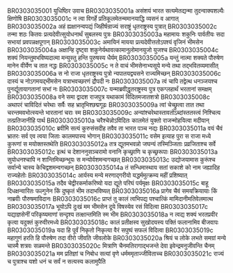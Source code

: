 BR0303035001	युधिष्ठिर उवाच
BR0303035001a	असंशयं भारत सत्यमेतद्यन्मा तुदन्वाक्यशल्यैः क्षिणोषि
BR0303035001c	न त्वा विगर्हे प्रतिकूलमेतन्ममानयाद्धि व्यसनं व आगात्
BR0303035002a	अहं ह्यक्षानन्वपद्यं जिहीर्षन्राज्यं सराष्ट्रं धृतराष्ट्रस्य पुत्रात्
BR0303035002c	तन्मा शठः कितवः प्रत्यदेवीत्सुयोधनार्थं सुबलस्य पुत्रः
BR0303035003a	महामायः शकुनिः पार्वतीयः सदा सभायां प्रवपन्नक्षपूगान्
BR0303035003c	अमायिनं मायया प्रत्यदेवीत्ततोऽपश्यं वृजिनं भीमसेन
BR0303035004a	अक्षान्हि दृष्ट्वा शकुनेर्यथावत्कामानुलोमानयुजो युजश्च
BR0303035004c	शक्यं नियन्तुमभविष्यदात्मा मन्युस्तु हन्ति पुरुषस्य धैर्यम्
BR0303035005a	यन्तुं नात्मा शक्यते पौरुषेण मानेन वीर्येण च तात नद्धः
BR0303035005c	न ते वाचं भीमसेनाभ्यसूये मन्ये तथा तद्भवितव्यमासीत्
BR0303035006a	स नो राजा धृतराष्ट्रस्य पुत्रो न्यपातयद्व्यसने राज्यमिच्छन्
BR0303035006c	दास्यं च नोऽगमयद्भीमसेन यत्राभवच्छरणं द्रौपदी नः
BR0303035007a	त्वं चापि तद्वेत्थ धनञ्जयश्च पुनर्द्यूतायागतानां सभां नः
BR0303035007c	यन्माब्रवीद्धृतराष्ट्रस्य पुत्र एकग्लहार्थं भरतानां समक्षम्
BR0303035008a	वने समा द्वादश राजपुत्र यथाकामं विदितमजातशत्रो
BR0303035008c	अथापरं चाविदितं चरेथाः सर्वैः सह भ्रातृभिश्छद्मगूढः
BR0303035009a	त्वां चेच्छ्रुत्वा तात तथा चरन्तमवभोत्स्यन्ते भारतानां चराः स्म
BR0303035009c	अन्यांश्चरेथास्तावतोऽब्दांस्ततस्त्वं निश्चित्य तत्प्रतिजानीहि पार्थ
BR0303035010a	चरैश्चेन्नोऽविदितः कालमेतं युक्तो राजन्मोहयित्वा मदीयान्
BR0303035010c	ब्रवीमि सत्यं कुरुसंसदीह तवैव ता भारत पञ्च नद्यः
BR0303035011a	वयं चैवं भ्रातरः सर्व एव त्वया जिताः कालमपास्य भोगान्
BR0303035011c	वसेम इत्याह पुरा स राजा मध्ये कुरूणां स मयोक्तस्तथेति
BR0303035012a	तत्र द्यूतमभवन्नो जघन्यं तस्मिञ्जिताः प्रव्रजिताश्च सर्वे
BR0303035012c	इत्थं च देशाननुसञ्चरामो वनानि कृच्छ्राणि च कृच्छ्ररूपाः
BR0303035013a	सुयोधनश्चापि न शान्तिमिच्छन्भूयः स मन्योर्वशमन्वगच्छत्
BR0303035013c	उद्योजयामास कुरूंश्च सर्वान्ये चास्य केचिद्वशमन्वगच्छन्
BR0303035014a	तं सन्धिमास्थाय सतां सकाशे को नाम जह्यादिह राज्यहेतोः
BR0303035014c	आर्यस्य मन्ये मरणाद्गरीयो यद्धर्ममुत्क्रम्य महीं प्रशिष्यात्
BR0303035015a	तदैव चेद्वीरकर्माकरिष्यो यदा द्यूते परिघं पर्यमृक्षः
BR0303035015c	बाहू दिधक्षन्वारितः फल्गुनेन किं दुष्कृतं भीम तदाभविष्यत्
BR0303035016a	प्रागेव चैवं समयक्रियायाः किं नाब्रवीः पौरुषमाविदानः
BR0303035016c	प्राप्तं तु कालं त्वभिपद्य पश्चात्किं मामिदानीमतिवेलमात्थ
BR0303035017a	भूयोऽपि दुःखं मम भीमसेन दूये विषस्येव रसं विदित्वा
BR0303035017c	यद्याज्ञसेनीं परिकृष्यमाणां सन्दृश्य तत्क्षान्तमिति स्म भीम
BR0303035018a	न त्वद्य शक्यं भरतप्रवीर कृत्वा यदुक्तं कुरुवीरमध्ये
BR0303035018c	कालं प्रतीक्षस्व सुखोदयस्य पक्तिं फलानामिव बीजवापः
BR0303035019a	यदा हि पूर्वं निकृतो निकृत्या वैरं सपुष्पं सफलं विदित्वा
BR0303035019c	महागुणं हरति हि पौरुषेण तदा वीरो जीवति जीवलोके
BR0303035020a	श्रियं च लोके लभते समग्रां मन्ये चास्मै शत्रवः सन्नमन्ते
BR0303035020c	मित्राणि चैनमतिरागाद्भजन्ते देवा इवेन्द्रमनुजीवन्ति चैनम्
BR0303035021a	मम प्रतिज्ञां च निबोध सत्यां वृणे धर्मममृताज्जीविताच्च
BR0303035021c	राज्यं च पुत्राश्च यशो धनं च सर्वं न सत्यस्य कलामुपैति
